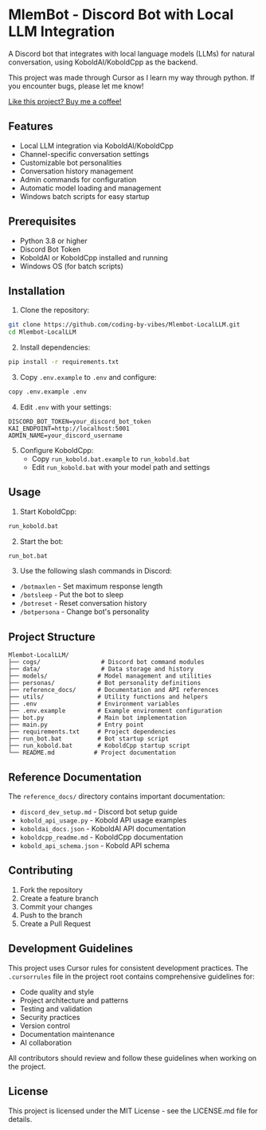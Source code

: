# MlemBot - Discord Bot with Local LLM Integration

A Discord bot that integrates with local language models (LLMs) for natural conversation, using KoboldAI/KoboldCpp as the backend.

This project was made through Cursor as I learn my way through python. If you encounter bugs, please let me know!

[Like this project? Buy me a coffee!](https://buymeacoffee.com/codingbyvibes)

## Features

- Local LLM integration via KoboldAI/KoboldCpp
- Channel-specific conversation settings
- Customizable bot personalities
- Conversation history management
- Admin commands for configuration
- Automatic model loading and management
- Windows batch scripts for easy startup

## Prerequisites

- Python 3.8 or higher
- Discord Bot Token
- KoboldAI or KoboldCpp installed and running
- Windows OS (for batch scripts)

## Installation

1. Clone the repository:
```bash
git clone https://github.com/coding-by-vibes/Mlembot-LocalLLM.git
cd Mlembot-LocalLLM
```

2. Install dependencies:
```bash
pip install -r requirements.txt
```

3. Copy `.env.example` to `.env` and configure:
```bash
copy .env.example .env
```

4. Edit `.env` with your settings:
```
DISCORD_BOT_TOKEN=your_discord_bot_token
KAI_ENDPOINT=http://localhost:5001
ADMIN_NAME=your_discord_username
```

5. Configure KoboldCpp:
   - Copy `run_kobold.bat.example` to `run_kobold.bat`
   - Edit `run_kobold.bat` with your model path and settings

## Usage

1. Start KoboldCpp:
```bash
run_kobold.bat
```

2. Start the bot:
```bash
run_bot.bat
```

3. Use the following slash commands in Discord:
- `/botmaxlen` - Set maximum response length
- `/botsleep` - Put the bot to sleep
- `/botreset` - Reset conversation history
- `/botpersona` - Change bot's personality

## Project Structure

```
Mlembot-LocalLLM/
├── cogs/                 # Discord bot command modules
├── data/                 # Data storage and history
├── models/              # Model management and utilities
├── personas/            # Bot personality definitions
├── reference_docs/      # Documentation and API references
├── utils/               # Utility functions and helpers
├── .env                 # Environment variables
├── .env.example         # Example environment configuration
├── bot.py               # Main bot implementation
├── main.py              # Entry point
├── requirements.txt     # Project dependencies
├── run_bot.bat          # Bot startup script
├── run_kobold.bat       # KoboldCpp startup script
└── README.md           # Project documentation
```

## Reference Documentation

The `reference_docs/` directory contains important documentation:
- `discord_dev_setup.md` - Discord bot setup guide
- `kobold_api_usage.py` - Kobold API usage examples
- `koboldai_docs.json` - KoboldAI API documentation
- `koboldcpp_readme.md` - KoboldCpp documentation
- `kobold_api_schema.json` - Kobold API schema

## Contributing

1. Fork the repository
2. Create a feature branch
3. Commit your changes
4. Push to the branch
5. Create a Pull Request

## Development Guidelines

This project uses Cursor rules for consistent development practices. The `.cursorrules` file in the project root contains comprehensive guidelines for:
- Code quality and style
- Project architecture and patterns
- Testing and validation
- Security practices
- Version control
- Documentation maintenance
- AI collaboration

All contributors should review and follow these guidelines when working on the project.

## License

This project is licensed under the MIT License - see the LICENSE.md file for details.